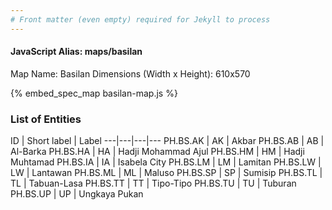 ```yaml
---
# Front matter (even empty) required for Jekyll to process
---
```


#### JavaScript Alias: maps/basilan

Map Name: Basilan
Dimensions (Width x Height): 610x570



{% embed_spec_map basilan-map.js %}

### List of Entities

ID | Short label | Label
---|---|---|---
PH.BS.AK | AK | Akbar
PH.BS.AB | AB | Al-Barka
PH.BS.HA | HA | Hadji Mohammad Ajul
PH.BS.HM | HM | Hadji Muhtamad
PH.BS.IA | IA | Isabela City
PH.BS.LM | LM | Lamitan
PH.BS.LW | LW | Lantawan
PH.BS.ML | ML | Maluso
PH.BS.SP | SP | Sumisip
PH.BS.TL | TL | Tabuan-Lasa
PH.BS.TT | TT | Tipo-Tipo
PH.BS.TU | TU | Tuburan
PH.BS.UP | UP | Ungkaya Pukan